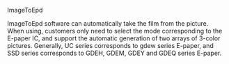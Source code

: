   ImageToEpd

   ImageToEpd software can automatically take the film from the picture. When using, customers only need to select the mode corresponding to the E-paper IC, and support the automatic generation of two arrays of 3-color pictures. Generally, UC series corresponds to gdew series E-paper, and SSD series corresponds to GDEH, GDEM, GDEY and GDEQ series E-paper.
